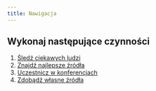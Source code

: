 ```yaml
---
title: Nawigacja
---
```


## Wykonaj następujące czynności
1.  [Śledź ciekawych ludzi](#follow-cool-people)
2.  [Znajdź najlepsze źródła](#find-the-best-sources)
3.  [Uczestnicz w konferencjach](#attend-conferences)
4.  [Zdobądź własne źródła](#get-your-own-sources)